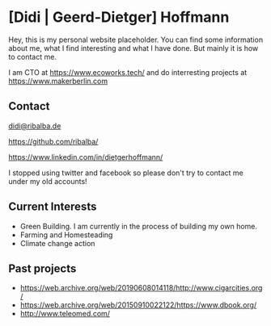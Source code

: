 # [Didi | Geerd-Dietger] Hoffmann

Hey, this is my personal website placeholder. You can find some information about me, what I find interesting and what I have done. But mainly it is how to contact me.

I am CTO at https://www.ecoworks.tech/ and do interresting projects at https://www.makerberlin.com

## Contact
didi@ribalba.de

https://github.com/ribalba/

https://www.linkedin.com/in/dietgerhoffmann/

I stopped using twitter and facebook so please don't try to contact me under my old accounts!


## Current Interests

- Green Building. I am currently in the process of building my own home.
- Farming and Homesteading
- Climate change action 

## Past projects 

- https://web.archive.org/web/20190608014118/http://www.cigarcities.org/
- https://web.archive.org/web/20150910022122/https://www.dbook.org/
- http://www.teleomed.com/
